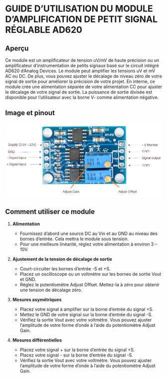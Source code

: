 # GUIDE D’UTILISATION DU MODULE D’AMPLIFICATION DE PETIT SIGNAL RÉGLABLE AD620

## Aperçu

Ce module est un amplificateur de tension uV/mV de haute précision ou un amplificateur d’instrumentation de petits signaux basé sur le circuit intégré AD620 d’Analog Devices. 
Le module peut amplifier les tensions uV et mV AC ou DC. De plus, vous pouvez ajuster le décalage de niveau zéro de votre signal de sortie pour améliorer la précision de votre projet. 
En interne, ce module crée une alimentation séparée de votre alimentation CC pour ajuster le décalage de votre signal de sortie. 
La puissance de sortie divisée est disponible pour l’utilisateur avec la borne V- comme alimentation négative.

## Image et pinout

![AD620 adj petits amplificateurs de signal étiquettes](PIC1-2.png)

## Comment utiliser ce module

1. **Alimentation**
   - Fournissez d’abord une source DC au Vin et au GND au niveau des bornes d’entrée. Cela mettra le module sous tension.
   - Pour une meilleure linéarité, réglez votre alimentation à environ 3 – 10V.

2. **Ajustement de la tension de décalage de sortie**
   - Court-circuiter les bornes d’entrée -S et +S.
   - Placez un oscilloscope ou un voltmètre sur les bornes de sortie Vout et GND.
   - Réglez le potentiomètre Adjust Offset. Mettez-la à zéro pour obtenir une tension de décalage zéro.

3. **Mesures asymétriques**
   - Placez votre signal à amplifier sur la borne d’entrée du signal +S.
   - Mettez le GND de votre signal sur la borne d’entrée du signal -S.
   - Vérifiez la sortie Vout avec votre voltmètre. Vous pouvez ajuster l’amplitude de votre forme d’onde à l’aide du potentiomètre Adjust Gain.

4. **Mesures différentielles**
   - Placez votre signal + sur la borne d’entrée du signal +S.
   - Placez votre signal - sur la borne d’entrée du signal -S.
   - Vérifiez la sortie Vout avec votre voltmètre. Vous pouvez ajuster l’amplitude de votre forme d’onde à l’aide du potentiomètre Adjust Gain.
